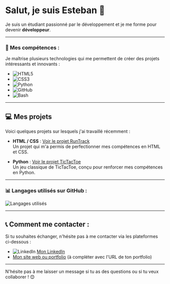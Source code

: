 # Salut, je suis Esteban 👋

Je suis un étudiant passionné par le développement et je me forme pour devenir **développeur**.

---

### 🚀 Mes compétences :

Je maîtrise plusieurs technologies qui me permettent de créer des projets intéressants et innovants :

- ![HTML5](https://img.shields.io/badge/HTML5-%23E34F26?style=for-the-badge&logo=html5&logoColor=white)
- ![CSS3](https://img.shields.io/badge/CSS3-%231572B6?style=for-the-badge&logo=css3&logoColor=white)
- ![Python](https://img.shields.io/badge/Python-%233776AB?style=for-the-badge&logo=python&logoColor=white)
- ![GitHub](https://img.shields.io/badge/GitHub-%23121011?style=for-the-badge&logo=github&logoColor=white)
- ![Bash](https://img.shields.io/badge/Bash-%23121011?style=for-the-badge&logo=gnubash&logoColor=white)

---

## 💻 Mes projets

Voici quelques projets sur lesquels j'ai travaillé récemment :

- **HTML / CSS** : [Voir le projet RunTrack](https://github.com/esteban-genty/RunTrack-HTML-CSS)  
  Un projet qui m'a permis de perfectionner mes compétences en HTML et CSS.
  
- **Python** : [Voir le projet TicTacToe](https://github.com/esteban-genty/TicTacToe)  
  Un jeu classique de TicTacToe, conçu pour renforcer mes compétences en Python.

---

### 📊 Langages utilisés sur GitHub :

![Langages utilisés](https://github-readme-stats.vercel.app/api/top-langs/?username=esteban-genty&layout=compact&theme=blue)

---

## 📞 Comment me contacter :

Si tu souhaites échanger, n'hésite pas à me contacter via les plateformes ci-dessous :

- ![LinkedIn](https://img.shields.io/badge/LinkedIn-%230A66C2?style=for-the-badge&logo=linkedin&logoColor=white) [Mon LinkedIn](https://www.linkedin.com/in/esteban)
- [Mon site web ou portfolio](#) (à compléter avec l'URL de ton portfolio)

---

N'hésite pas à me laisser un message si tu as des questions ou si tu veux collaborer ! 😊
